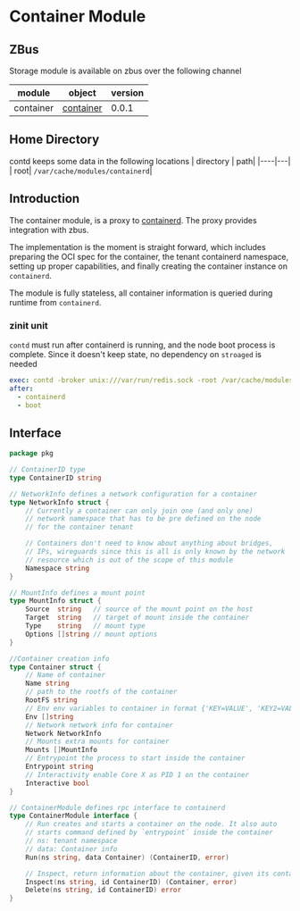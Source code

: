 # Container Module

## ZBus

Storage module is available on zbus over the following channel

| module | object | version |
|--------|--------|---------|
| container|[container](#interface)| 0.0.1|

## Home Directory
contd keeps some data in the following locations
| directory | path|
|----|---|
| root| `/var/cache/modules/containerd`|

## Introduction

The container module, is a proxy to [containerd](https://github.com/containerd/containerd). The proxy provides integration with zbus.

The implementation is the moment is straight forward, which includes preparing the OCI spec for the container, the tenant containerd namespace,
setting up proper capabilities, and finally creating the container instance on `containerd`.

The module is fully stateless, all container information is queried during runtime from `containerd`.

### zinit unit

`contd` must run after containerd is running, and the node boot process is complete. Since it doesn't keep state, no dependency on `stroaged` is needed

```yaml
exec: contd -broker unix:///var/run/redis.sock -root /var/cache/modules/containerd
after:
  - containerd
  - boot
```

## Interface

```go
package pkg

// ContainerID type
type ContainerID string

// NetworkInfo defines a network configuration for a container
type NetworkInfo struct {
	// Currently a container can only join one (and only one)
	// network namespace that has to be pre defined on the node
	// for the container tenant

	// Containers don't need to know about anything about bridges,
	// IPs, wireguards since this is all is only known by the network
	// resource which is out of the scope of this module
	Namespace string
}

// MountInfo defines a mount point
type MountInfo struct {
	Source  string   // source of the mount point on the host
	Target  string   // target of mount inside the container
	Type    string   // mount type
	Options []string // mount options
}

//Container creation info
type Container struct {
	// Name of container
	Name string
	// path to the rootfs of the container
	RootFS string
	// Env env variables to container in format {'KEY=VALUE', 'KEY2=VALUE2'}
	Env []string
	// Network network info for container
	Network NetworkInfo
	// Mounts extra mounts for container
	Mounts []MountInfo
	// Entrypoint the process to start inside the container
	Entrypoint string
	// Interactivity enable Core X as PID 1 on the container
	Interactive bool
}

// ContainerModule defines rpc interface to containerd
type ContainerModule interface {
	// Run creates and starts a container on the node. It also auto
	// starts command defined by `entrypoint` inside the container
	// ns: tenant namespace
	// data: Container info
	Run(ns string, data Container) (ContainerID, error)

	// Inspect, return information about the container, given its container id
	Inspect(ns string, id ContainerID) (Container, error)
	Delete(ns string, id ContainerID) error
}
```